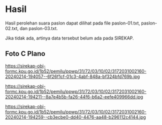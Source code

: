 # Hasil

Hasil perolehan suara paslon dapat dilihat pada file paslon-01.txt, paslon-02.txt, dan paslon-03.txt.

Jika tidak ada, artinya data tersebut belum ada pada SIREKAP.

## Foto C Plano

https://sirekap-obj-formc.kpu.go.id/1b52/pemilu/ppwp/31/72/03/10/02/3172031002160-20240214-194057--6f26f1cf-01c3-4abf-848a-bf324bfd769b.jpg

https://sirekap-obj-formc.kpu.go.id/1b52/pemilu/ppwp/31/72/03/10/02/3172031002160-20240214-194211--8a7e4b5b-fa26-44f6-b6a2-eefe409966dd.jpg

https://sirekap-obj-formc.kpu.go.id/1b52/pemilu/ppwp/31/72/03/10/02/3172031002160-20240214-194259--cb3ecbe0-dd40-4476-aa48-b296112c4144.jpg
